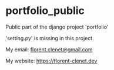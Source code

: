 # portfolio_public
Public part of the django project 'portfolio'

'setting.py' is missing in this project.

My email: florent.clenet@gmail.com  

My website: https://florent-clenet.dev
